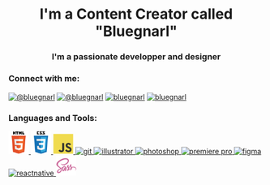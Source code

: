 <h1 align="center">I'm a Content Creator called "Bluegnarl"</h1>
<h3 align="center">I'm a passionate developper and designer</h3>

<h3 align="left">Connect with me:</h3>
<p align="left">
<a href="https://www.youtube.com/@Bluegnarl" target="blank"><img align="center" src="https://www.iconpacks.net/icons/2/free-youtube-logo-icon-2431-thumb.png" alt="@bluegnarl" height="35" width="35" /></a>
<a href="https://www.twitch.tv/bluegnarl" target="blank"><img align="center" src="https://cdn-icons-png.flaticon.com/512/5968/5968819.png" alt="@bluegnarl" height="30" width="30" /></a>
<a href="https://instagram.com/bluegnarl" target="blank"><img align="center" src="https://raw.githubusercontent.com/rahuldkjain/github-profile-readme-generator/master/src/images/icons/Social/instagram.svg" alt="bluegnarl" height="30" width="30" /></a>
<a href="https://twitter.com/bluegnarl" target="blank"><img align="center" src="https://raw.githubusercontent.com/rahuldkjain/github-profile-readme-generator/master/src/images/icons/Social/twitter.svg" alt="bluegnarl" height="30" width="30" /></a>

</p>

<h3 align="left">Languages and Tools:</h3>
<p align="left">  <a href="https://www.w3.org/html/" target="_blank" rel="noreferrer"> <img src="https://raw.githubusercontent.com/devicons/devicon/master/icons/html5/html5-original-wordmark.svg" alt="html5" width="40" height="45"/> </a><a href="https://www.w3schools.com/css/" target="_blank" rel="noreferrer"> <img src="https://raw.githubusercontent.com/devicons/devicon/master/icons/css3/css3-original-wordmark.svg" alt="css3" width="40" height="45"/> </a> 
  <a href="https://developer.mozilla.org/en-US/docs/Web/JavaScript" target="_blank" rel="noreferrer"> <img src="https://raw.githubusercontent.com/devicons/devicon/master/icons/javascript/javascript-original.svg" alt="javascript" width="40" height="40"/> </a>
   <a href="https://git-scm.com/" target="_blank" rel="noreferrer"> <img src="https://www.vectorlogo.zone/logos/git-scm/git-scm-icon.svg" alt="git" width="40" height="40"/> </a> <a href="https://www.adobe.com/in/products/illustrator.html" target="_blank" rel="noreferrer"> <img src="https://www.adobe.com/content/dam/cc/icons/illustrator.svg" alt="illustrator" width="40" height="40"/> </a> <a href="https://www.photoshop.com/en" target="_blank" rel="noreferrer"> <img src="https://www.adobe.com/content/dam/acom/one-console/icons_rebrand/ps_appicon.svg" alt="photoshop" width="40" height="40"/> </a> <a href="https://www.adobe.com/products/premiere.html" target="_blank" rel="noreferrer"> <img src="https://www.adobe.com/content/dam/acom/one-console/icons_rebrand/pr_appicon.svg" alt="premiere pro" width="40" height="40"/> </a><a href="https://www.figma.com/" target="_blank" rel="noreferrer"> <img src="https://www.vectorlogo.zone/logos/figma/figma-icon.svg" alt="figma" width="40" height="40"/> </a>
<a href="https://reactnative.dev/" target="_blank" rel="noreferrer"> <img src="https://reactnative.dev/img/header_logo.svg" alt="reactnative" width="40" height="40"/> </a> <a href="https://sass-lang.com" target="_blank" rel="noreferrer"> <img src="https://raw.githubusercontent.com/devicons/devicon/master/icons/sass/sass-original.svg" alt="sass" width="40" height="40"/> </a></p>

